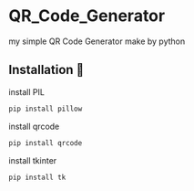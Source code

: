 # QR_Code_Generator
my simple QR Code Generator make by python 

## Installation 📩
install PIL
```bash
pip install pillow
```
install qrcode
```bash
pip install qrcode
```
install tkinter
```bash
pip install tk
```
